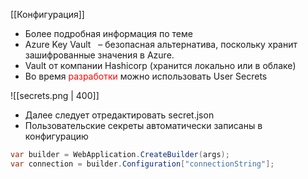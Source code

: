 [[Конфигурация]]

- Более подробная информация по теме 
- Azure Key Vault   – безопасная альтернатива, поскольку хранит зашифрованные значения в Azure.
- Vault от компании Hashicorp (хранится локально или в облаке)
- Во время <span style="color:red">разработки</span> можно использовать User Secrets

![[secrets.png | 400]]

- Далее следует отредактировать secret.json
- Пользовательские секреты автоматически записаны в конфигурацию
```cs
var builder = WebApplication.CreateBuilder(args);
var connection = builder.Configuration["connectionString"];
```
